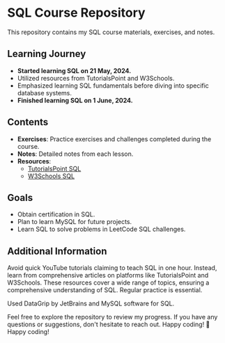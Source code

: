 # SQL Course Repository

This repository contains my SQL course materials, exercises, and notes.

## Learning Journey

- **Started learning SQL on 21 May, 2024.**
- Utilized resources from TutorialsPoint and W3Schools.
- Emphasized learning SQL fundamentals before diving into specific database systems.
- **Finished learning SQL on 1 June, 2024.**

## Contents

- **Exercises**: Practice exercises and challenges completed during the course.
- **Notes**: Detailed notes from each lesson.
- **Resources**: 
  - [TutorialsPoint SQL](https://www.tutorialspoint.com/sql/index.htm)
  - [W3Schools SQL](https://www.w3schools.com/sql/default.asp)
  
## Goals

- Obtain certification in SQL.
- Plan to learn MySQL for future projects.
- Learn SQL to solve problems in LeetCode SQL challenges.

## Additional Information

Avoid quick YouTube tutorials claiming to teach SQL in one hour. Instead, learn from comprehensive articles on platforms like TutorialsPoint and W3Schools. These resources cover a wide range of topics, ensuring a comprehensive understanding of SQL. Regular practice is essential.

Used DataGrip by JetBrains and MySQL software for SQL.

Feel free to explore the repository to review my progress. If you have any questions or suggestions, don't hesitate to reach out. Happy coding! 🚀
Happy coding!
